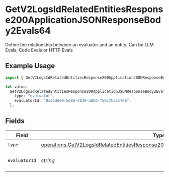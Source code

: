 # GetV2LogsIdRelatedEntitiesResponse200ApplicationJSONResponseBody2Evals64

Define the relationship between an evaluator and an entity. Can be LLM Evals, Code Evals or HTTP Evals

## Example Usage

```typescript
import { GetV2LogsIdRelatedEntitiesResponse200ApplicationJSONResponseBody2Evals64 } from "orq-poc-typescript-multi-env-version/models/operations";

let value:
  GetV2LogsIdRelatedEntitiesResponse200ApplicationJSONResponseBody2Evals64 = {
    type: "evaluator",
    evaluatorId: "0c36dee9-5d8e-4839-a8b6-f50c7b35170a",
  };
```

## Fields

| Field                                                                                                                                                                                              | Type                                                                                                                                                                                               | Required                                                                                                                                                                                           | Description                                                                                                                                                                                        |
| -------------------------------------------------------------------------------------------------------------------------------------------------------------------------------------------------- | -------------------------------------------------------------------------------------------------------------------------------------------------------------------------------------------------- | -------------------------------------------------------------------------------------------------------------------------------------------------------------------------------------------------- | -------------------------------------------------------------------------------------------------------------------------------------------------------------------------------------------------- |
| `type`                                                                                                                                                                                             | [operations.GetV2LogsIdRelatedEntitiesResponse200ApplicationJSONResponseBody2Evals64Type](../../models/operations/getv2logsidrelatedentitiesresponse200applicationjsonresponsebody2evals64type.md) | :heavy_check_mark:                                                                                                                                                                                 | N/A                                                                                                                                                                                                |
| `evaluatorId`                                                                                                                                                                                      | *string*                                                                                                                                                                                           | :heavy_check_mark:                                                                                                                                                                                 | The id of the resource                                                                                                                                                                             |
